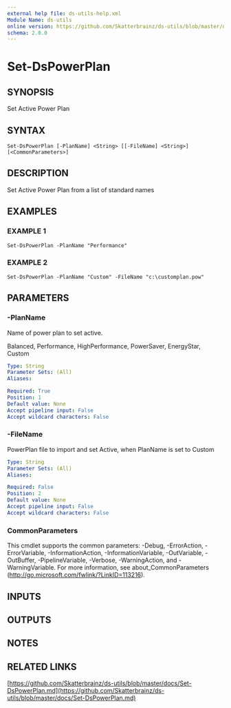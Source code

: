```yaml
---
external help file: ds-utils-help.xml
Module Name: ds-utils
online version: https://github.com/Skatterbrainz/ds-utils/blob/master/docs/Set-DsPowerPlan.md
schema: 2.0.0
---
```


# Set-DsPowerPlan

## SYNOPSIS
Set Active Power Plan

## SYNTAX

```
Set-DsPowerPlan [-PlanName] <String> [[-FileName] <String>] [<CommonParameters>]
```

## DESCRIPTION
Set Active Power Plan from a list of standard names

## EXAMPLES

### EXAMPLE 1
```
Set-DsPowerPlan -PlanName "Performance"
```

### EXAMPLE 2
```
Set-DsPowerPlan -PlanName "Custom" -FileName "c:\customplan.pow"
```

## PARAMETERS

### -PlanName
Name of power plan to set active. 
 
Balanced, Performance, HighPerformance, PowerSaver, EnergyStar, Custom

```yaml
Type: String
Parameter Sets: (All)
Aliases:

Required: True
Position: 1
Default value: None
Accept pipeline input: False
Accept wildcard characters: False
```

### -FileName
PowerPlan file to import and set Active, when PlanName is set to Custom

```yaml
Type: String
Parameter Sets: (All)
Aliases:

Required: False
Position: 2
Default value: None
Accept pipeline input: False
Accept wildcard characters: False
```

### CommonParameters
This cmdlet supports the common parameters: -Debug, -ErrorAction, -ErrorVariable, -InformationAction, -InformationVariable, -OutVariable, -OutBuffer, -PipelineVariable, -Verbose, -WarningAction, and -WarningVariable.
For more information, see about_CommonParameters (http://go.microsoft.com/fwlink/?LinkID=113216).

## INPUTS

## OUTPUTS

## NOTES

## RELATED LINKS

[https://github.com/Skatterbrainz/ds-utils/blob/master/docs/Set-DsPowerPlan.md](https://github.com/Skatterbrainz/ds-utils/blob/master/docs/Set-DsPowerPlan.md)

